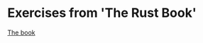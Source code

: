 # Exercises from 'The Rust Book'

[The book](https://doc.rust-lang.org/book/ch00-00-introduction.html)
